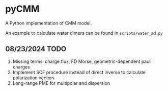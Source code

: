 # pyCMM

A Python implementation of CMM model.

An example to calculate water dimers can be found in `scripts/water_md.py`

## 08/23/2024 TODO
1. Missing terms: charge flux, FD Morse, geometric-dependent pauli charges
2. Implement SCF procedure instead of direct inverse to calculate polarization vectors
3. Long-range PME for multipolar and dispersion